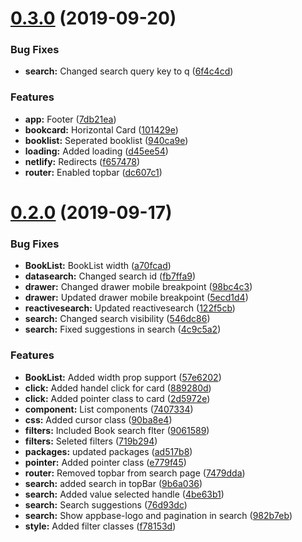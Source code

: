 # [0.3.0](https://github.com/jrishabh55/material-booksearch/compare/v0.2.0...v0.3.0) (2019-09-20)


### Bug Fixes

* **search:** Changed search query key to q ([6f4c4cd](https://github.com/jrishabh55/material-booksearch/commit/6f4c4cd))


### Features

* **app:** Footer ([7db21ea](https://github.com/jrishabh55/material-booksearch/commit/7db21ea))
* **bookcard:** Horizontal Card ([101429e](https://github.com/jrishabh55/material-booksearch/commit/101429e))
* **booklist:** Seperated booklist ([940ca9e](https://github.com/jrishabh55/material-booksearch/commit/940ca9e))
* **loading:** Added loading ([d45ee54](https://github.com/jrishabh55/material-booksearch/commit/d45ee54))
* **netlify:** Redirects ([f657478](https://github.com/jrishabh55/material-booksearch/commit/f657478))
* **router:** Enabled topbar ([dc607c1](https://github.com/jrishabh55/material-booksearch/commit/dc607c1))



# [0.2.0](https://github.com/jrishabh55/material-booksearch/compare/122f5cb...v0.2.0) (2019-09-17)


### Bug Fixes

* **BookList:** BookList width ([a70fcad](https://github.com/jrishabh55/material-booksearch/commit/a70fcad))
* **datasearch:** Changed search id ([fb7ffa9](https://github.com/jrishabh55/material-booksearch/commit/fb7ffa9))
* **drawer:** Changed drawer mobile breakpoint ([98bc4c3](https://github.com/jrishabh55/material-booksearch/commit/98bc4c3))
* **drawer:** Updated drawer mobile breakpoint ([5ecd1d4](https://github.com/jrishabh55/material-booksearch/commit/5ecd1d4))
* **reactivesearch:** Updated reactivesearch ([122f5cb](https://github.com/jrishabh55/material-booksearch/commit/122f5cb))
* **search:** Changed search visibility ([546dc86](https://github.com/jrishabh55/material-booksearch/commit/546dc86))
* **search:** Fixed suggestions in search ([4c9c5a2](https://github.com/jrishabh55/material-booksearch/commit/4c9c5a2))


### Features

* **BookList:** Added width prop support ([57e6202](https://github.com/jrishabh55/material-booksearch/commit/57e6202))
* **click:** Added handel click for card ([889280d](https://github.com/jrishabh55/material-booksearch/commit/889280d))
* **click:** Added pointer class to card ([2d5972e](https://github.com/jrishabh55/material-booksearch/commit/2d5972e))
* **component:** List components ([7407334](https://github.com/jrishabh55/material-booksearch/commit/7407334))
* **css:** Added cursor class ([90ba8e4](https://github.com/jrishabh55/material-booksearch/commit/90ba8e4))
* **filters:** Included Book search flter ([9061589](https://github.com/jrishabh55/material-booksearch/commit/9061589))
* **filters:** Seleted filters ([719b294](https://github.com/jrishabh55/material-booksearch/commit/719b294))
* **packages:** updated packages ([ad517b8](https://github.com/jrishabh55/material-booksearch/commit/ad517b8))
* **pointer:** Added pointer class ([e779f45](https://github.com/jrishabh55/material-booksearch/commit/e779f45))
* **router:** Removed topbar from search page ([7479dda](https://github.com/jrishabh55/material-booksearch/commit/7479dda))
* **search:** added search in topBar ([9b6a036](https://github.com/jrishabh55/material-booksearch/commit/9b6a036))
* **search:** Added value selected handle ([4be63b1](https://github.com/jrishabh55/material-booksearch/commit/4be63b1))
* **search:** Search suggestions ([76d93dc](https://github.com/jrishabh55/material-booksearch/commit/76d93dc))
* **search:** Show appbase-logo and pagination in search ([982b7eb](https://github.com/jrishabh55/material-booksearch/commit/982b7eb))
* **style:** Added filter classes ([f78153d](https://github.com/jrishabh55/material-booksearch/commit/f78153d))


